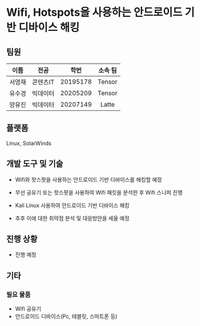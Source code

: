 # Wifi, Hotspots을 사용하는 안드로이드 기반 디바이스 해킹

## 팀원
|이름|전공|학번|소속 팀|
|:--:|:--:|:--:|:--:|
|서영재|콘텐츠IT|20195178|Tensor|
|유수경|빅데이터|20205209|Tensor|
|양유진|빅데이터|20207149|Latte|

## 플랫폼
Linux, SolarWinds

## 개발 도구 및 기술 
- Wifi와 핫스팟을 사용하는 안드로이드 기반 디바이스를 해킹할 예정
- 무선 공유기 또는 핫스팟을 사용하여 Wifi 패킷을 분석한 후 Wifi 스니퍼 진행
- Kali Linux 사용하여 안드로이드 기반 디바이스 해킹

- 추후 이에 대한 취약점 분석 및 대응방안을 세울 예정

## 진행 상황
- 진행 예정

## 기타
### 필요 물품
- Wifi 공유기
- 안드로이드 디바이스(Pc, 테블릿, 스마트폰 등) 


